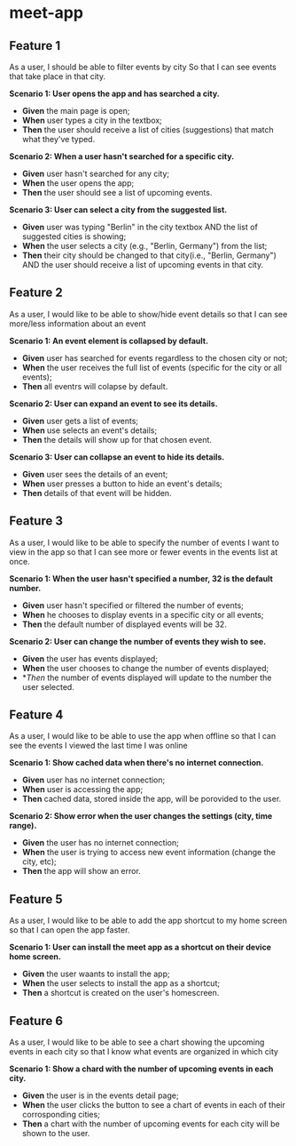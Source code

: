 # meet-app

## Feature 1

As a user,
I should be able to filter events by city
So that I can see events that take place in that city.

**Scenario 1: User opens the app and has searched a city.**
- **Given** the main page is open;
- **When** user types a city in the textbox;
- **Then** the user should receive a list of cities (suggestions) that match what they've typed.

**Scenario 2: When a user hasn't searched for a specific city.**
- **Given** user hasn't searched for any city;
- **When** the user opens the app;
- **Then** the user should see a list of upcoming events.

**Scenario 3: User can select a city from the suggested list.**
- **Given** user was typing "Berlin" in the city textbox AND the list of suggested cities is showing;
- **When** the user selects a city (e.g., "Berlin, Germany") from the list;
- **Then** their city should be changed to that city(i.e., "Berlin, Germany") AND the user should receive a list of upcoming events in that city.

## Feature 2

As a user, I would like to be able to show/hide event details so that I can see more/less
information about an event

**Scenario 1: An event element is collapsed by default.**
- **Given** user has searched for events regardless to the chosen city or not;
- **When** the user receives the full list of events (specific for the city or all events);
- **Then** all eventrs will colapse by default.

**Scenario 2: User can expand an event to see its details.**
- **Given** user gets a list of events;
- **When** use selects an event's details;
- **Then** the details will show up for that chosen event.

**Scenario 3: User can collapse an event to hide its details.**
- **Given** user sees the details of an event;
- **When** user presses a button to hide an event's details;
- **Then** details of that event will be hidden.

## Feature 3

 As a user, I would like to be able to specify the number of events I want to view in the app so
that I can see more or fewer events in the events list at once.


**Scenario 1: When the user hasn't specified a number, 32 is the default number.**
- **Given** user hasn't specified or filtered the number of events;
- **When** he chooses to display events in a specific city or all events;
- **Then** the default number of displayed events will be 32.

**Scenario 2: User can change the number of events they wish to see.**
- **Given** the user has events displayed;
- **When** the user chooses to change the number of events displayed;
- **Then* the number of events displayed will update to the number the user selected.

## Feature 4

As a user, I would like to be able to use the app when offline so that I can see the events I
viewed the last time I was online

**Scenario 1: Show cached data when there's no internet connection.**
- **Given** user has no internet connection;
- **When** user is accessing the app;
- **Then** cached data, stored inside the app, will be porovided to the user.

**Scenario 2: Show error when the user changes the settings (city, time range).**
- **Given** the user has no internet connection;
- **When** the user is trying to access new event information (change the city, etc);
- **Then** the app will show an error.

## Feature 5

As a user, I would like to be able to add the app shortcut to my home screen so that I can
open the app faster.

**Scenario 1: User can install the meet app as a shortcut on their device home screen.**
- **Given** the user waants to install the app;
- **When** the user selects to install the app as a shortcut;
- **Then** a shortcut is created on the user's homescreen.

## Feature 6

As a user, I would like to be able to see a chart showing the upcoming events in each city so
that I know what events are organized in which city

**Scenario 1: Show a chard with the number of upcoming events in each city.**
- **Given** the user is in the events detail page;
- **When** the user clicks the button to see a chart of events in each of their corrosponding cities;
- **Then** a chart with the number of upcoming events for each city will be shown to the user.

